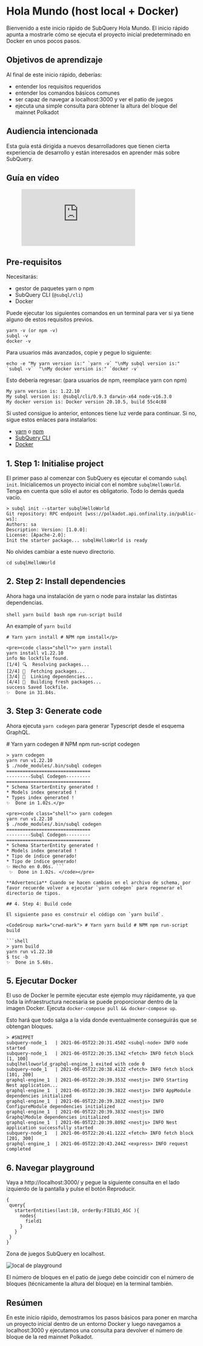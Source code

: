 # Hola Mundo (host local + Docker)

Bienvenido a este inicio rápido de SubQuery Hola Mundo. El inicio rápido apunta a mostrarle cómo se ejecuta el proyecto inicial predeterminado en Docker en unos pocos pasos.

## Objetivos de aprendizaje

Al final de este inicio rápido, deberías:

- entender los requisitos requeridos
- entender los comandos básicos comunes
- ser capaz de navegar a localhost:3000 y ver el patio de juegos
- ejecuta una simple consulta para obtener la altura del bloque del mainnet Polkadot

## Audiencia intencionada

Esta guía está dirigida a nuevos desarrolladores que tienen cierta experiencia de desarrollo y están interesados en aprender más sobre SubQuery.

## Guía en vídeo

<figure class="video_container">
  <iframe src="https://www.youtube.com/embed/j034cyUYb7k" frameborder="0" allowfullscreen="true"></iframe>
</figure>

## Pre-requisitos

Necesitarás:

- gestor de paquetes yarn o npm
- SubQuery CLI (`@subql/cli`)
- Docker

Puede ejecutar los siguientes comandos en un terminal para ver si ya tiene alguno de estos requisitos previos.

```shell
yarn -v (or npm -v)
subql -v
docker -v
```

Para usuarios más avanzados, copie y pegue lo siguiente:

```shell
echo -e "My yarn version is:" `yarn -v` "\nMy subql version is:" `subql -v`  "\nMy docker version is:" `docker -v`
```

Esto debería regresar: (para usuarios de npm, reemplace yarn con npm)

```shell
My yarn version is: 1.22.10
My subql version is: @subql/cli/0.9.3 darwin-x64 node-v16.3.0
My docker version is: Docker version 20.10.5, build 55c4c88
```

Si usted consigue lo anterior, entonces tiene luz verde para continuar. Si no, sigue estos enlaces para instalarlos:

- [yarn](https://classic.yarnpkg.com/en/docs/install/) o [npm](https://www.npmjs.com/get-npm)
- [SubQuery CLI](quickstart.md#install-the-subquery-cli)
- [Docker](https://docs.docker.com/get-docker/)

## 1. Step 1: Initialise project

El primer paso al comenzar con SubQuery es ejecutar el comando `subql init`. Inicialicemos un proyecto inicial con el nombre `subqlHelloWorld`. Tenga en cuenta que sólo el autor es obligatorio. Todo lo demás queda vacío.

```shell
> subql init --starter subqlHelloWorld
Git repository: RPC endpoint [wss://polkadot.api.onfinality.io/public-ws]:
Authors: sa
Description: Version: [1.0.0]:
License: [Apache-2.0]:
Init the starter package... subqlHelloWorld is ready

```

No olvides cambiar a este nuevo directorio.

```shell
cd subqlHelloWorld
```

## 2. Step 2: Install dependencies

Ahora haga una instalación de yarn o node para instalar las distintas dependencias.

<CodeGroup> <CodeGroupItem title="YARN" active> ```shell yarn build ``` </CodeGroupItem> <CodeGroupItem title="NPM"> ```bash npm run-script build ``` </CodeGroupItem> </CodeGroup>

An example of `yarn build`

```shell
# Yarn yarn install # NPM npm install</p>

<pre><code class="shell">> yarn install
yarn install v1.22.10
info No lockfile found.
[1/4] 🔍  Resolving packages...
[2/4] 🚚  Fetching packages...
[3/4] 🔗  Linking dependencies...
[4/4] 🔨  Building fresh packages...
success Saved lockfile.
✨  Done in 31.84s.
```

## 3. Step 3: Generate code

Ahora ejecuta `yarn codegen` para generar Typescript desde el esquema GraphQL.

<CodeGroup> # Yarn yarn codegen # NPM npm run-script codegen

```shell
> yarn codegen
yarn run v1.22.10
$ ./node_modules/.bin/subql codegen
===============================
---------Subql Codegen---------
===============================
* Schema StarterEntity generated !
* Models index generated !
* Types index generated !
✨  Done in 1.02s.</p>

<pre><code class="shell">> yarn codegen
yarn run v1.22.10
$ ./node_modules/.bin/subql codegen
===============================
---------Subql Codegen---------
===============================
* Schema StarterEntity generated !
* Models index generated !
* Tipo de índice generado!
* Tipo de índice generado!
✨ Hecho en 0.06s. ```
 ✨  Done in 1.02s. </code></pre>

**Advertencia** Cuando se hacen cambios en el archivo de schema, por favor recuerde volver a ejecutar `yarn codegen` para regenerar el directorio de tipos.

## 4. Step 4: Build code

El siguiente paso es construir el código con `yarn build`.

<CodeGroup mark="crwd-mark"> # Yarn yarn build # NPM npm run-script build

```shell
> yarn build
yarn run v1.22.10
$ tsc -b
✨  Done in 5.68s.
```

## 5. Ejecutar Docker

El uso de Docker le permite ejecutar este ejemplo muy rápidamente, ya que toda la infraestructura necesaria se puede proporcionar dentro de la imagen Docker. Ejecuta `docker-compose pull && docker-compose up`.

Esto hará que todo salga a la vida donde eventualmente conseguirás que se obtengan bloques.

```shell
> #SNIPPET
subquery-node_1   | 2021-06-05T22:20:31.450Z <subql-node> INFO node started
subquery-node_1   | 2021-06-05T22:20:35.134Z <fetch> INFO fetch block [1, 100]
subqlhelloworld_graphql-engine_1 exited with code 0
subquery-node_1   | 2021-06-05T22:20:38.412Z <fetch> INFO fetch block [101, 200]
graphql-engine_1  | 2021-06-05T22:20:39.353Z <nestjs> INFO Starting Nest application...
graphql-engine_1  | 2021-06-05T22:20:39.382Z <nestjs> INFO AppModule dependencies initialized
graphql-engine_1  | 2021-06-05T22:20:39.382Z <nestjs> INFO ConfigureModule dependencies initialized
graphql-engine_1  | 2021-06-05T22:20:39.383Z <nestjs> INFO GraphqlModule dependencies initialized
graphql-engine_1  | 2021-06-05T22:20:39.809Z <nestjs> INFO Nest application successfully started
subquery-node_1   | 2021-06-05T22:20:41.122Z <fetch> INFO fetch block [201, 300]
graphql-engine_1  | 2021-06-05T22:20:43.244Z <express> INFO request completed

```

## 6. Navegar playground

Vaya a http://localhost:3000/ y pegue la siguiente consulta en el lado izquierdo de la pantalla y pulse el botón Reproducir.

```
{
 query{
   starterEntities(last:10, orderBy:FIELD1_ASC ){
     nodes{
       field1
     }
   }
 }
}

```

Zona de juegos SubQuery en localhost.

![local de playground](/assets/img/subql_playground.png)

El número de bloques en el patio de juego debe coincidir con el número de bloques (técnicamente la altura del bloque) en la terminal también.

## Resúmen

En este inicio rápido, demostramos los pasos básicos para poner en marcha un proyecto inicial dentro de un entorno Docker y luego navegamos a localhost:3000 y ejecutamos una consulta para devolver el número de bloque de la red mainnet Polkadot.
